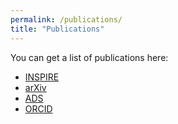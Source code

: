 ```yaml
---
permalink: /publications/
title: "Publications"
---
```


You can get a list of publications here:
- [INSPIRE](https://inspirehep.net/authors/1344967?ui-citation-summary=true)
- [arXiv](http://arxiv.org/a/quintin_j_1)
- [ADS](https://ui.adsabs.harvard.edu/search/p_=0&q=docs\(library%2FCJaTKNPHThyCaiEhjcmugQ\)&sort=date%20desc%2C%20bibcode%20desc)
- [ORCID](https://orcid.org/0000-0003-4532-7026)
